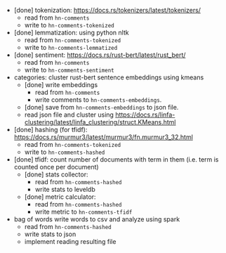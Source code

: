 - [done] tokenization: https://docs.rs/tokenizers/latest/tokenizers/
  - read from `hn-comments`
  - write to `hn-comments-tokenized`
- [done] lemmatization: using python nltk
  - read from `hn-comments-tokenized`
  - write to `hn-comments-lemmatized`
- [done] sentiment: https://docs.rs/rust-bert/latest/rust_bert/
  - read from `hn-comments`
  - write to `hn-comments-sentiment`
- categories: cluster rust-bert sentence embeddings using kmeans
  - [done] write embeddings
    - read from `hn-comments`
    - write comments to `hn-comments-embeddings`.
  - [done] save from `hn-comments-embeddings` to json file.
  - read json file and cluster using https://docs.rs/linfa-clustering/latest/linfa_clustering/struct.KMeans.html
- [done] hashing (for tfidf): https://docs.rs/murmur3/latest/murmur3/fn.murmur3_32.html
  - read from `hn-comments-tokenized`
  - write to `hn-comments-hashed`
- [done] tfidf: count number of documents with term in them (i.e. term is counted once per document)
  - [done] stats collector:
    - read from `hn-comments-hashed`
    - write stats to leveldb
  - [done] metric calculator:
    - read from `hn-comments-hashed`
    - write metric to `hn-comments-tfidf`
- bag of words write words to csv and analyze using spark
  - read from `hn-comments-hashed`
  - write stats to json
  - implement reading resulting file